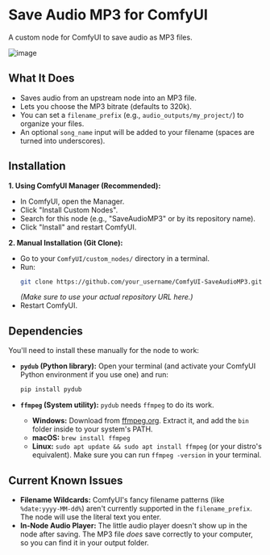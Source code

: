 # Save Audio MP3 for ComfyUI

A custom node for ComfyUI to save audio as MP3 files.

![image](https://github.com/user-attachments/assets/edc13e00-3bfd-4560-bba4-843ab3f5a145)


## What It Does

*   Saves audio from an upstream node into an MP3 file.
*   Lets you choose the MP3 bitrate (defaults to 320k).
*   You can set a `filename_prefix` (e.g., `audio_outputs/my_project/`) to organize your files.
*   An optional `song_name` input will be added to your filename (spaces are turned into underscores).

## Installation

**1. Using ComfyUI Manager (Recommended):**

*   In ComfyUI, open the Manager.
*   Click "Install Custom Nodes".
*   Search for this node (e.g., "SaveAudioMP3" or by its repository name).
*   Click "Install" and restart ComfyUI.

**2. Manual Installation (Git Clone):**

*   Go to your `ComfyUI/custom_nodes/` directory in a terminal.
*   Run:
    ```bash
    git clone https://github.com/your_username/ComfyUI-SaveAudioMP3.git 
    ```
    *(Make sure to use your actual repository URL here.)*
*   Restart ComfyUI.

## Dependencies

You'll need to install these manually for the node to work:

*   **`pydub` (Python library):**
    Open your terminal (and activate your ComfyUI Python environment if you use one) and run:
    ```bash
    pip install pydub
    ```

*   **`ffmpeg` (System utility):**
    `pydub` needs `ffmpeg` to do its work.
    *   **Windows:** Download from [ffmpeg.org](https://ffmpeg.org/download.html). Extract it, and add the `bin` folder inside to your system's PATH.
    *   **macOS:** `brew install ffmpeg`
    *   **Linux:** `sudo apt update && sudo apt install ffmpeg` (or your distro's equivalent).
    Make sure you can run `ffmpeg -version` in your terminal.

## Current Known Issues

*   **Filename Wildcards:** ComfyUI's fancy filename patterns (like `%date:yyyy-MM-dd%`) aren't currently supported in the `filename_prefix`. The node will use the literal text you enter.
*   **In-Node Audio Player:** The little audio player doesn't show up in the node after saving. The MP3 file *does* save correctly to your computer, so you can find it in your output folder.
